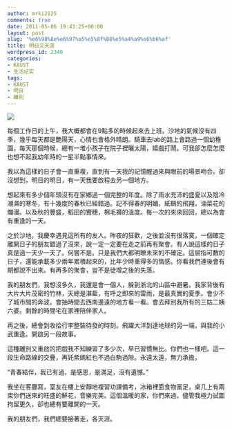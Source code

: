 ```yaml
---
author: mrki2125
comments: true
date: 2011-05-06 19:43:25+00:00
layout: post
slug: '%e6%98%8e%e6%97%a5%e5%8f%88%e5%a4%a9%e6%b6%af'
title: 明日又天涯
wordpress_id: 2340
categories:
- KAUST
- 生活纪实
tags:
- KAUST
- 明日
- 離別
---
```


![](http://mrkid.me/img/tmr.jpg)

每個工作日的上午，我大概都會在9點多的時候起來去上班。沙地的氣候沒有四季，幾乎每天都是艷陽天，心情也會格外晴朗。騎車去lab的路上會路過一個幼稚園，每天那個時候，總有一堆小孩子在院子裡曬太陽，嬉戲打鬧。可我卻怎麼怎麼也想不起我幼年時的一星半點事情來。

我以為這樣的日子會一直重複，直到有一天我的記憶醒過來與眼前的場景吻合。卻沒想到，明日的明日，有一天我要啟程去另一個地方。

想起來有多少個年頭沒有在家鄉過一個完整的年度。除了雨水充沛的盛夏以及陰冷潮濕的寒冬，有十幾度的春秋已經錯過。記不得春的明媚，紙鷂的飛翔，油菜花的爛漫。以及秋的豐盛，稻田的實穗，棉毛褲的溫度。每一次的來來回回，總以為會有重逢的一天。

之於沙地，我慶幸遇見這所有的友人。昨夜的狂歡，之後並沒有很落寞。一個確定離開日子的朋友錯過了沒來，說一定一定要在走之前再有聚會。有人說這樣的日子真是過一天少一天了。何嘗不是。只是我們大都明瞭未來的不確定。這屈指可數的日子，還能承載多少兩年累積起來的，比年少時重得多的情感。你看我們連後會有期都說不出來。有再多的聚會，豈不是徒增之後的失落。

我的朋友們，我想沒多久，我還是會一個人，躲到浙北的山區中避暑。我家背後有大片大片茂密的竹林，天總是湛藍，有呼之即來的雷雨，是最真實的夏季。會少不了城市間的奔波。會抽時間去西南邊遠的地方看一看。會去拜別我所有的三姑二姨六婆。剩餘的時間宅在家裡陪伴家人。

再之後，總會到收拾行李整裝待發的時刻。飛躍大洋到達地球的另一端，與我的小武重逢。開啟另一段故事。

這種離別又重啟的把戲我不知練習了多少次，早已習慣無比。你們也一樣吧。這一段生命路線的交疊，再奼紫嫣紅也不過白駒過隙。永遠太遠，無力承擔。

“青春結伴，我已有過，是感恩，是滿足，沒有遺憾。”

我坐在客廳寫，室友在樓上安靜地複習功課備考，冰箱裡面食物富足，桌几上有兩束你們送來的旺盛的鮮花，音樂完美。這個溫暖的家，你們來過。儘管我極力試圖拘留更久，卻也總有要離開的一天。

我的朋友們，我們總要接著走，各天涯。
